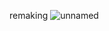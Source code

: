 remaking
![unnamed](https://github.com/user-attachments/assets/67c8f07b-0804-41a1-9b07-c494ff1e8a43)
